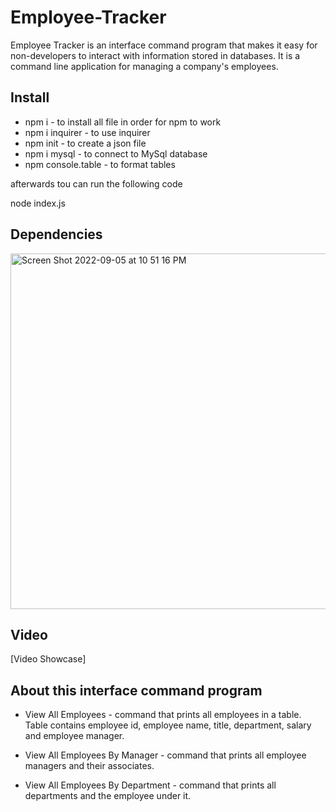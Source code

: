 # Employee-Tracker

Employee Tracker is an interface command program that makes it easy for non-developers to interact with information stored in databases. It is a command line application for managing a company's employees.


## Install
* npm i - to install all file in order for npm to work
* npm i inquirer - to use inquirer 
* npm init - to create a json file
* npm i mysql - to connect to MySql database
* npm console.table - to format tables

afterwards tou can run the following code

node index.js

## Dependencies

<img width="569" alt="Screen Shot 2022-09-05 at 10 51 16 PM" src="https://user-images.githubusercontent.com/106893616/188536960-10132206-8732-489a-a75e-bc14e73d810f.png">


## Video
[Video Showcase]

## About this interface command program

* View All Employees - command that prints all employees in a table. Table contains employee id, employee name, title, department, salary and employee manager.

* View All Employees By Manager - command that prints all employee managers and their associates.

* View All Employees By Department - command that prints all departments and the employee under it.
